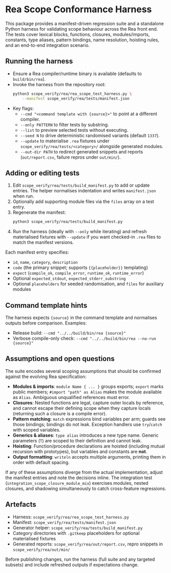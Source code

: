 # Rea Scope Conformance Harness

This package provides a manifest-driven regression suite and a standalone Python harness for validating scope behaviour across the Rea front end. The tests cover lexical blocks, functions, closures, modules/imports, constants, type aliases, pattern bindings, name resolution, hoisting rules, and an end-to-end integration scenario.

## Running the harness

- Ensure a Rea compiler/runtime binary is available (defaults to `build/bin/rea`).
- Invoke the harness from the repository root:
  ```sh
  python3 scope_verify/rea/rea_scope_test_harness.py \
      --manifest scope_verify/rea/tests/manifest.json
  ```
- Key flags:
  - `--cmd "<command template with {source}>"` to point at a different compiler.
  - `--only PATTERN` to filter tests by substring.
  - `--list` to preview selected tests without executing.
  - `--seed N` to drive deterministic randomised variants (default `1337`).
  - `--update` to materialise `.rea` fixtures under `scope_verify/rea/tests/<category>/` alongside generated modules.
  - `--out-dir PATH` to redirect generated snippets and reports (`out/report.csv`, failure repros under `out/min/`).

## Adding or editing tests

1. Edit `scope_verify/rea/tests/build_manifest.py` to add or update entries. The helper normalises indentation and writes `manifest.json` when run.
2. Optionally add supporting module files via the `files` array on a test entry.
3. Regenerate the manifest:
   ```sh
   python3 scope_verify/rea/tests/build_manifest.py
   ```
4. Run the harness (ideally with `--only` while iterating) and refresh materialised fixtures with `--update` if you want checked-in `.rea` files to match the manifest versions.

Each manifest entry specifies:
- `id`, `name`, `category`, `description`
- `code` (the primary snippet; supports `{{placeholder}}` templating)
- `expect` (`compile_ok`, `compile_error`, `runtime_ok`, `runtime_error`)
- Optional `expected_stdout`, `expected_stderr_substring`
- Optional `placeholders` for seeded randomisation, and `files` for auxiliary modules

## Command template hints

The harness expects `{source}` in the command template and normalises outputs before comparison. Examples:
- Release build: `--cmd "../../build/bin/rea {source}"`
- Verbose compile-only check: `--cmd "../../build/bin/rea --no-run {source}"`

## Assumptions and open questions

The suite encodes several scoping assumptions that should be confirmed against the evolving Rea specification:
- **Modules & imports**: `module Name { ... }` groups exports; `export` marks public members; `#import "path" as Alias` makes the module available as `Alias`. Ambiguous unqualified references must error.
- **Closures**: Nested functions are legal, capture outer locals by reference, and cannot escape their defining scope when they capture locals (returning such a closure is a compile error).
- **Pattern matching**: `match` expressions bind variables per arm; guards see those bindings; bindings do not leak. Exception handlers use `try`/`catch` with scoped variables.
- **Generics & aliases**: `type alias` introduces a new type name. Generic parameters (`T`) are scoped to their definition and cannot leak.
- **Hoisting**: Function/procedure declarations are hoisted (including mutual recursion with prototypes), but variables and constants are **not**.
- **Output formatting**: `writeln` accepts multiple arguments, printing them in order with default spacing.

If any of these assumptions diverge from the actual implementation, adjust the manifest entries and note the decisions inline. The integration test (`integration_scope_closure_module_mix`) exercises modules, nested closures, and shadowing simultaneously to catch cross-feature regressions.

## Artefacts

- Harness: `scope_verify/rea/rea_scope_test_harness.py`
- Manifest: `scope_verify/rea/tests/manifest.json`
- Generator helper: `scope_verify/rea/tests/build_manifest.py`
- Category directories with `.gitkeep` placeholders for optional materialised fixtures
- Generated reports: `scope_verify/rea/out/report.csv`, repro snippets in `scope_verify/rea/out/min/`

Before publishing changes, run the harness (full suite and any targeted subsets) and include refreshed outputs if expectations change.
